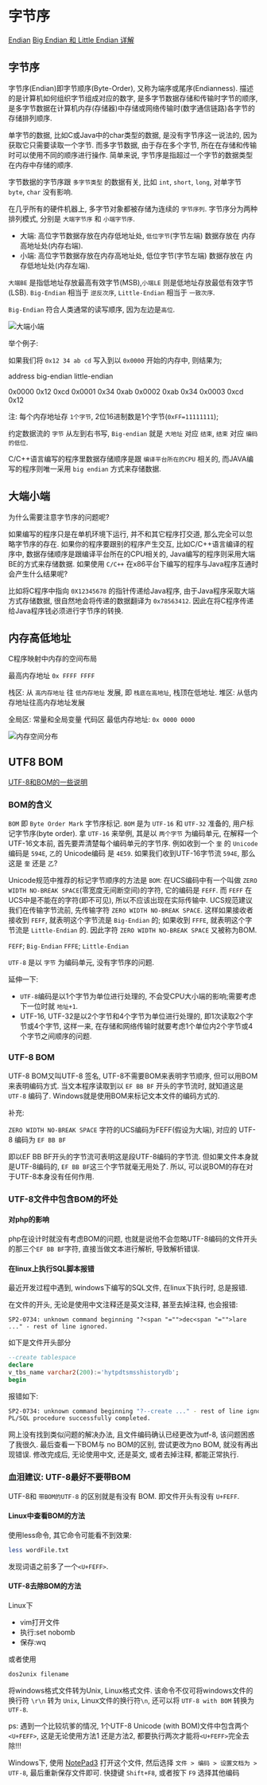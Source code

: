# 字节序

[Endian](https://www.jianshu.com/p/a348f8fc9fc9)
[Big Endian 和 Little Endian 详解](https://blog.csdn.net/waitingbb123/article/details/80504093)

## 字节序

字节序(Endian)即字节顺序(Byte-Order), 又称为端序或尾序(Endianness).
描述的是计算机如何组织字节组成对应的数字, 是多字节数据存储和传输时字节的顺序,
是多字节数据在计算机内存(存储器)中存储或网络传输时(数字通信链路)各字节的存储排列顺序.

单字节的数据, 比如C或Java中的char类型的数据, 是没有字节序这一说法的, 因为获取它只需要读取一个字节.
而多字节数据, 由于存在多个字节, 所在在存储和传输时可以使用不同的顺序进行操作.
简单来说, 字节序是指超过一个字节的数据类型在内存中存储的顺序.

字节数据的字节序跟 `多字节类型` 的数据有关,
比如 `int`, `short`, `long`, 对单字节 `byte`, `char` 没有影响.

在几乎所有的硬件机器上, 多字节对象都被存储为连续的 `字节序列`.
字节序分为两种排列模式, 分别是 `大端字节序` 和 `小端字节序`.

+ 大端: 高位字节数据存放在内存低地址处, `低位字节`(字节左端) 数据存放在 内存高地址处(内存右端).
+ 小端: 高位字节数据存放在内存高地址处, 低位字节(字节左端) 数据存放在 内存低地址处(内存左端).

`大端BE` 是指低地址存放最高有效字节(MSB),`小端LE` 则是低地址存放最低有效字节(LSB).
`Big-Endian` 相当于 `逆反次序`, `Little-Endian` 相当于 `一致次序`.

`Big-Endian` 符合人类通常的读写顺序, 因为左边是`高位`.

![大端小端](https://upload-images.jianshu.io/upload_images/4933701-7d68dd0202001735.png?imageMogr2/auto-orient/strip|imageView2/2/w/562/format/webp)

举个例子:

如果我们将 `0x12 34 ab cd` 写入到以 `0x0000` 开始的内存中, 则结果为;

address  big-endian  little-endian

0x0000  0x12  0xcd
0x0001  0x34  0xab
0x0002  0xab  0x34
0x0003  0xcd  0x12

注: 每个内存地址存 `1个字节`, 2位16进制数是1个字节(`0xFF=11111111`);

约定数据流的 `字节` 从左到右书写, `Big-endian` 就是 `大地址` 对应 `结束`,
`结束` 对应 `编码的低位`.

C/C++语言编写的程序里数据存储顺序是跟 `编译平台所在的CPU` 相关的,
而JAVA编写的程序则唯一采用 `big endian` 方式来存储数据.

## 大端小端

为什么需要注意字节序的问题呢?

如果编写的程序只是在单机环境下运行, 并不和其它程序打交道, 那么完全可以忽略字节序的存在.
如果你的程序要跟别的程序产生交互, 比如C/C++语言编译的程序中,
数据存储顺序是跟编译平台所在的CPU相关的, Java编写的程序则采用大端BE的方式来存储数据.
如果使用 `C/C++` 在x86平台下编写的程序与Java程序互通时会产生什么结果呢?

比如将C程序中指向 `0X12345678` 的指针传递给Java程序, 由于Java程序采取大端方式存储数据,
很自然地会将传递的数据翻译为 `0x78563412`.
因此在将C程序传递给Java程序钱必须进行字节序的转换.

## 内存高低地址

C程序映射中内存的空间布局

最高内存地址 `0x FFFF FFFF`

栈区: 从 `高内存地址` 往 `低内存地址` 发展, 即 `栈底在高地址`, 栈顶在低地址.
堆区: 从低内存地址往高内存地址发展

全局区: 常量和全局变量
代码区
最低内存地址: `0x 0000 0000`

![内存空间分布](https://upload-images.jianshu.io/upload_images/4933701-175a0777cb2627da.png?imageMogr2/auto-orient/strip|imageView2/2/w/508/format/webp)

## UTF8 BOM

[UTF-8和BOM的一些说明](https://www.cnblogs.com/codingmengmeng/p/11028744.html)

### BOM的含义

`BOM` 即 `Byte Order Mark` 字节序标记.
`BOM` 是为 `UTF-16` 和 `UTF-32` 准备的, 用户标记字节序(byte order).
拿 `UTF-16` 来举例, 其是以 `两个字节` 为编码单元,
在解释一个UTF-16文本前, 首先要弄清楚每个编码单元的字节序.
例如收到一个 `奎` 的 `Unicode` 编码是 `594E`, `乙`的 Unicode编码 是 `4E59`.
如果我们收到UTF-16字节流 `594E`, 那么这是 `奎` 还是 `乙`?

Unicode规范中推荐的标记字节顺序的方法是 `BOM`:
在UCS编码中有一个叫做 `ZERO WIDTH NO-BREAK SPACE`(零宽度无间断空间)的字符, 它的编码是 `FEFF`.
而 `FEFF` 在UCS中是不能在的字符(即不可见), 所以不应该出现在实际传输中.
UCS规范建议我们在传输字节流前, 先传输字符 `ZERO WIDTH NO-BREAK SPACE`.
这样如果接收者接收到 `FEFF`, 就表明这个字节流是 `Big-Endian` 的;
如果收到 `FFFE`, 就表明这个字节流是 `Little-Endian` 的.
因此字符 `ZERO WIDTH NO-BREAK SPACE` 又被称为BOM.

`FEFF`; `Big-Endian`
`FFFE`; `Little-Endian`

`UTF-8` 是以 `字节` 为编码单元, 没有字节序的问题.

延伸一下:

+ `UTF-8`编码是以1个字节为单位进行处理的, 不会受CPU大小端的影响;需要考虑下一位时就 `地址+1`.
+ UTF-16, UTF-32是以2个字节和4个字节为单位进行处理的, 即1次读取2个字节或4个字节,
这样一来, 在存储和网络传输时就要考虑1个单位内2个字节或4个字节之间顺序的问题.

### UTF-8 BOM

UTF-8 BOM又叫UTF-8 签名, UTF-8不需要BOM来表明字节顺序, 但可以用BOM来表明编码方式.
当文本程序读取到以 `EF BB BF` 开头的字节流时, 就知道这是 `UTF-8` 编码了.
Windows就是使用BOM来标记文本文件的编码方式的.

补充:

`ZERO WIDTH NO-BREAK SPACE` 字符的UCS编码为FEFF(假设为大端),
对应的 UTF-8 编码为 `EF BB BF`

即以EF BB BF开头的字节流可表明这是段UTF-8编码的字节流.
但如果文件本身就是UTF-8编码的, `EF BB BF`这三个字节就毫无用处了.
所以, 可以说BOM的存在对于UTF-8本身没有任何作用.

### UTF-8文件中包含BOM的坏处

#### 对php的影响

php在设计时就没有考虑BOM的问题,
也就是说他不会忽略UTF-8编码的文件开头的那三个`EF BB BF`字符,
直接当做文本进行解析, 导致解析错误.

#### 在linux上执行SQL脚本报错

最近开发过程中遇到, windows下编写的SQL文件, 在linux下执行时, 总是报错.

在文件的开头, 无论是使用中文注释还是英文注释, 甚至去掉注释, 也会报错:

    SP2-0734: unknown command beginning "?<span "="">dec<span "="">lare ..." - rest of line ignored.

如下是文件开头部分

```sql
--create tablespace
declare
v_tbs_name varchar2(200):='hytpdtsmsshistorydb';
begin
```

报错如下:

```bash
SP2-0734: unknown command beginning "?--create ..." - rest of line ignored.
PL/SQL procedure successfully completed.
```

网上没有找到类似问题的解决办法, 且文件编码确认已经更改为utf-8, 该问题困惑了我很久.
最后查看一下BOM与 no BOM的区别, 尝试更改为no BOM, 就没有再出现错误.
修改完成后, 无论使用中文, 还是英文, 或者去掉注释, 都能正常执行.

### 血泪建议: UTF-8最好不要带BOM

UTF-8和 `带BOM的UTF-8` 的区别就是有没有 BOM. 即文件开头有没有 `U+FEFF`.

#### Linux中查看BOM的方法

使用less命令, 其它命令可能看不到效果:

```bash
less wordFile.txt
```

发现词语之前多了一个`<U+FEFF>`.

#### UTF-8去除BOM的方法

Linux下

+ vim打开文件
+ 执行:set nobomb
+ 保存:wq

或者使用

```bash
dos2unix filename
```

将windows格式文件转为Unix, Linux格式文件.
该命令不仅可将windows文件的换行符 `\r\n` 转为 `Unix`, Linux文件的换行符`\n`,
还可以将 `UTF-8 with BOM` 转换为 `UTF-8`.

ps:
遇到一个比较坑爹的情况,
1个UTF-8 Unicode (with BOM)文件中包含两个`<U+FEFF>`,
这是无论使用方法1 还是方法2, 都要执行两次才能将`<U+FEFF>`完全去除!!!

Windows下, 使用 [NotePad3](https://www.anopos.com/notepad3/) 打开这个文件,
然后选择 `文件 > 编码 > 设置文档为 > UTF-8`, 最后重新保存文件即可.
快捷键 `Shift+F8`, 或者按下 `F9` 选择其他编码
